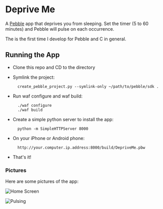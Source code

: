 # Deprive Me

A [Pebble](http://getpebble.com) app that deprives you from sleeping. Set the timer (5 to 60 minutes) and Pebble will pulse on each occurrence.

The is the first time I develop for Pebble and C in general.

## Running the App

- Clone this repo and CD to the directory
- Symlink the project:

		create_pebble_project.py --symlink-only ~/path/to/pebble/sdk .

- Run waf configure and waf build:
	
		./waf configure
		./waf build

- Create a simple python server to install the app:
	
		python -m SimpleHTTPServer 8000

- On your iPhone or Android phone:

		http://your.computer.ip.address:8000/build/DepriveMe.pbw

- That's it!


### Pictures

Here are some pictures of the app:

![Home Screen](http://i.imgur.com/q9r9FNz.jpg)

![Pulsing](http://i.imgur.com/zClp9Zz.jpg)